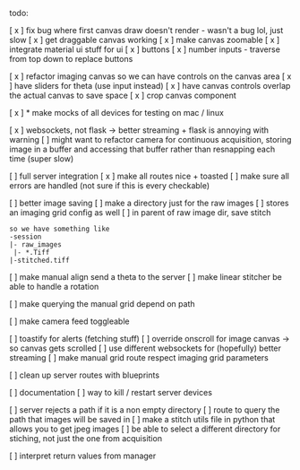 todo:

[ x ] fix bug where first canvas draw doesn't render
    - wasn't a bug lol, just slow
[ x ] get draggable canvas working
[ x ] make canvas zoomable
[ x ] integrate material ui stuff for ui
    [ x ] buttons
    [ x ] number inputs
    - traverse from top down to replace buttons

[ x ] refactor imaging canvas so we can have controls on the canvas area
[ x ] have sliders for theta (use input instead)
[ x ] have canvas controls overlap the actual canvas to save space
[ x ] crop canvas component


[ x ] * make mocks of all devices for testing on mac / linux

[ x ] websockets, not flask -> better streaming + flask is annoying with warning
    [ ] might want to refactor camera for continuous acquisition, storing image in a buffer and 
        accessing that buffer rather than resnapping each time (super slow)

[ ] full server integration
    [ x ] make all routes nice + toasted
    [ ] make sure all errors are handled (not sure if this is every checkable)

[ ] better image saving
    [ ] make a directory just for the raw images
        [ ] stores an imaging grid config as well
    [ ] in parent of raw image dir, save stitch

    so we have something like 
    -session
    |- raw_images
     |- *.Tiff
    |-stitched.tiff

[ ] make manual align send a theta to the server
[ ] make linear stitcher be able to handle a rotation

[ ] make querying the manual grid depend on path

[ ] make camera feed toggleable

[ ] toastify for alerts (fetching stuff)
[ ] override onscroll for image canvas -> so canvas gets scrolled
[ ] use different websockets for (hopefully) better streaming
[ ] make manual grid route respect imaging grid parameters


[ ] clean up server routes with blueprints

[ ] documentation
[ ] way to kill / restart server devices

[ ] server rejects a path if it is a non empty directory
[ ] route to query the path that images will be saved in
[ ] make a stitch utils file in python that allows you to get jpeg images 
[ ] be able to select a different directory for stiching, not just the one from acquisition

[ ] interpret return values from manager
